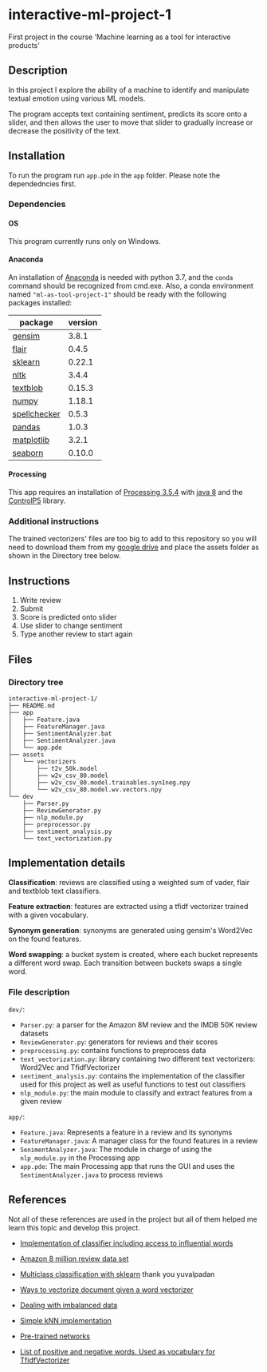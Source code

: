 # interactive-ml-project-1
First project in the course 'Machine learning as a tool for interactive products'

Description
-----------

In this project I explore the ability of a machine to identify and manipulate textual emotion using various ML models.

The program accepts text containing sentiment, predicts its score onto a slider, and then allows the user to move that slider to gradually increase or decrease the positivity of the text.


Installation
------------
To run the program run `app.pde` in the `app` folder. Please note the dependedncies first.

### Dependencies
#### OS
This program currently runs only on Windows.
#### Anaconda
An installation of [Anaconda](https://www.anaconda.com/products/individual) 
is needed with python 3.7, and the `conda` command should be recognized from cmd.exe. 
Also, a conda environment named `"ml-as-tool-project-1"` should be ready with
the following packages installed:

| package                                                   | version |
|-----------------------------------------------------------|---------|
| [gensim](https://radimrehurek.com/gensim/)                | 3.8.1   |
| [flair](https://github.com/flairNLP/flair)                | 0.4.5   |
| [sklearn](https://scikit-learn.org/stable/)               | 0.22.1  |
| [nltk](https://www.nltk.org/)                             | 3.4.4   |
| [textblob](https://textblob.readthedocs.io/en/dev/)       | 0.15.3  |
| [numpy](https://numpy.org/)                               | 1.18.1  |
| [spellchecker](https://github.com/barrust/pyspellchecker) | 0.5.3   |
| [pandas](https://pandas.pydata.org/)                      | 1.0.3   |
| [matplotlib](https://matplotlib.org/)                     | 3.2.1   |
| [seaborn](https://seaborn.pydata.org/)                    | 0.10.0  |

#### Processing
This app requires an installation of [Processing 3.5.4](https://processing.org/) with [java 8](https://www.oracle.com/java/technologies/javase-jdk8-downloads.html)
and the [ControlP5](http://www.sojamo.de/libraries/controlP5/) library.

### Additional instructions
The trained vectorizers' files are too big to add to this repository so you will need to download
them from my [google drive](
https://drive.google.com/drive/folders/1TCdIGDfix0OMFAbUtn0UaX1T3gYs4jDA?usp=sharing)
and place the assets folder as shown in the Directory tree below.

Instructions
------------

1. Write review
2. Submit
3. Score is predicted onto slider
4. Use slider to change sentiment
5. Type another review to start again

Files
-----
### Directory tree
```
interactive-ml-project-1/
├── README.md
├── app
│   ├── Feature.java
│   ├── FeatureManager.java
│   ├── SentimentAnalyzer.bat
│   ├── SentimentAnalyzer.java
│   └── app.pde
├── assets
│   └── vectorizers
│       ├── t2v_50k.model
│       ├── w2v_csv_80.model
│       ├── w2v_csv_80.model.trainables.syn1neg.npy
│       └── w2v_csv_80.model.wv.vectors.npy
└── dev
    ├── Parser.py
    ├── ReviewGenerator.py
    ├── nlp_module.py
    ├── preprocessor.py
    ├── sentiment_analysis.py
    └── text_vectorization.py
```

Implementation details
----------------------
**Classification**: reviews are classified using a weighted sum of vader, flair and textblob text classifiers.

**Feature extraction**: features are extracted using a tfidf vectorizer trained with a given vocabulary.

**Synonym generation**:  synonyms are generated using gensim's Word2Vec on the found features.

**Word swapping**: a bucket system is created, where each bucket represents a different word swap. Each transition
between buckets swaps a single word.

### File description
`dev/`:
- `Parser.py`: a parser for the Amazon 8M review and the IMDB 50K review datasets
- `ReviewGenerator.py`: generators for reviews and their scores
- `preprocessing.py`: contains functions to preprocess data
- `text_vectorization.py`: library containing two different text vectorizers: Word2Vec and TfidfVectorizer
- `sentiment_analysis.py`: contains the implementation of the classifier used for this project as well as
                           useful functions to test out classifiers
- `nlp_module.py`: the main module to classify and extract features from a given review


`app/`:
- `Feature.java`: Represents a feature in a review and its synonyms
- `FeatureManager.java`: A manager class for the found features in a review
- `SenimentAnalyzer.java`: The module in charge of using the `nlp_module.py` in the Processing app
- `app.pde`: The main Processing app that runs the GUI and uses the `SentimentAnalyzer.java` to process reviews

References
----------
Not all of these references are used in the project but all of them helped me
learn this topic and develop this project.

- [Implementation of classifier including access to influential words](
https://towardsdatascience.com/basic-binary-sentiment-analysis-using-nltk-c94ba17ae386)

- [Amazon 8 million review data set](
http://snap.stanford.edu/data/web-Movies.html)

- [Multiclass classification with sklearn](
https://towardsdatascience.com/multi-class-text-classification-with-scikit-learn-12f1e60e0a9f)
 thank you yuvalpadan
- [Ways to vectorize document given a word vectorizer](
https://stackoverflow.com/questions/29760935/how-to-get-vector-for-a-sentence-from-the-word2vec-of-tokens-in-sentence)

- [Dealing with imbalanced data](
https://elitedatascience.com/imbalanced-classes)

- [Simple kNN implementation](
https://towardsdatascience.com/knn-using-scikit-learn-c6bed765be75)

- [Pre-trained networks](
https://medium.com/@b.terryjack/nlp-pre-trained-sentiment-analysis-1eb52a9d742c)

- [List of positive and negative words. Used as vocabulary for TfidfVectorizer](
https://www.cs.uic.edu/~liub/FBS/sentiment-analysis.html#lexicon)
